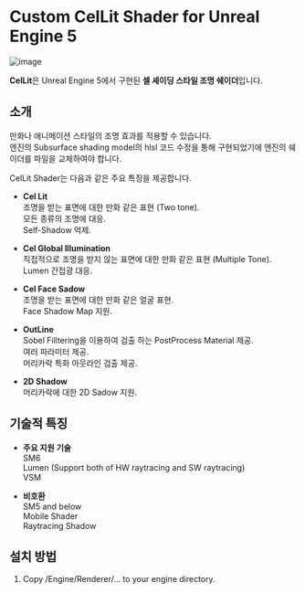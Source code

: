 # **Custom CelLit Shader for Unreal Engine 5**
![image](https://github.com/user-attachments/assets/65949c17-e43f-42b8-9bb8-a68128da509d)

**CelLit**은 Unreal Engine 5에서 구현된 **셀 셰이딩 스타일 조명 쉐이더**입니다.

## **소개**
만화나 애니메이션 스타일의 조명 효과를 적용할 수 있습니다.  
엔진의 Subsurface shading model의 hlsl 코드 수정을 통해 구현되었기에 엔진의 쉐이더를 파일을 교체하여야 합니다.  

CelLit Shader는 다음과 같은 주요 특징을 제공합니다.
- **Cel Lit**  
  조명을 받는 표면에 대한 만화 같은 표현 (Two tone).  
  모든 종류의 조명에 대응.  
  Self-Shadow 억제.  
  
- **Cel Global Illumination**  
  직접적으로 조명을 받지 않는 표면에 대한 만화 같은 표현 (Multiple Tone).  
  Lumen 간접광 대응.  
  
- **Cel Face Sadow**  
  조명을 받는 표면에 대한 만화 같은 얼굴 표현.  
  Face Shadow Map 지원.  
  
- **OutLine**  
  Sobel Filltering을 이용하여 검출 하는 PostProcess Material 제공.  
  여러 파라미터 제공.  
  머리카락 특화 아웃라인 검출 제공.  

- **2D Shadow**  
  머리카락에 대한 2D Sadow 지원.  

## **기술적 특징**  
- **주요 지원 기술**  
  SM6  
  Lumen (Support both of HW raytracing and SW raytracing)  
  VSM
  
- **비호환**  
  SM5 and below  
  Mobile Shader  
  Raytracing Shadow  
  
## **설치 방법**
1. Copy /Engine/Renderer/... to your engine directory.
